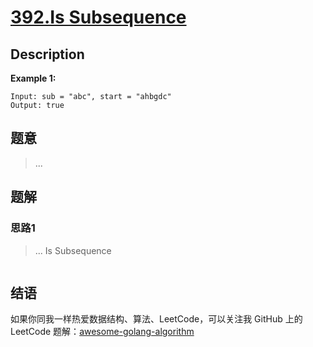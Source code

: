 # [392.Is Subsequence][title]

## Description

**Example 1:**

```
Input: sub = "abc", start = "ahbgdc"
Output: true
```

## 题意
> ...

## 题解

### 思路1
> ...
Is Subsequence
```go
```


## 结语

如果你同我一样热爱数据结构、算法、LeetCode，可以关注我 GitHub 上的 LeetCode 题解：[awesome-golang-algorithm][me]

[title]: https://leetcode.com/problems/is-subsequence/
[me]: https://github.com/kylesliu/awesome-golang-algorithm
